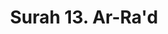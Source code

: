 ---
title       : "Surah 13. Ar-Ra'd"
DATE        : 7/25/2018 9:18:17 AM
draft       : false
TYPE        : "quran"

BookCode    : "ARB"
SurahNumber : "13"
TotalAyah   : "43"
---